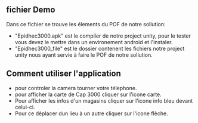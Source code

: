 ## fichier Demo

Dans ce fichier se trouve les élements du POF de notre sollution:
- "Epidhec3000.apk" est le compiler de notre project unity, pour le tester vous devez le mettre dans un environement android et l'instaler.
- "Epidhec3000_file" est le dossier contenent les fichiers notre project unity nous ayant servie à faire le POF de notre sollution.

## Comment utiliser l'application
- pour controler la camera tourner votre télephone.
- pour afficher la carte de Cap 3000 cliquer sur l'icone carte.
- Pour afficher les infos d'un magasins cliquer sur l'icone info bleu devant celui-ci.
- Pour ce déplacer dun lieu à un autre cliquer sur l'icone flèche.
